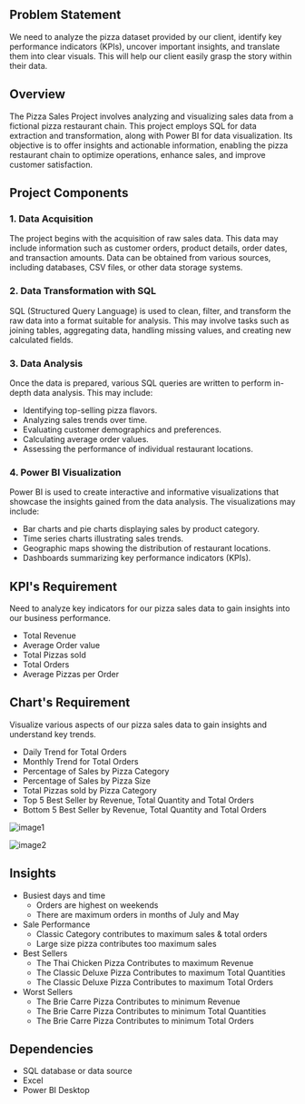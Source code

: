 ## Problem Statement

We need to analyze the pizza dataset provided by our client, identify key performance indicators (KPIs), uncover important insights, and translate them into clear visuals. This will help our client easily grasp the story within their data.

## Overview

The Pizza Sales Project involves analyzing and visualizing sales data from a fictional pizza restaurant chain. This project employs SQL for data extraction and transformation, along with Power BI for data visualization. Its objective is to offer insights and actionable information, enabling the pizza restaurant chain to optimize operations, enhance sales, and improve customer satisfaction.

## Project Components

### 1. Data Acquisition
The project begins with the acquisition of raw sales data. This data may include information such as customer orders, product details, order dates, and transaction amounts. Data can be obtained from various sources, including databases, CSV files, or other data storage systems.

### 2. Data Transformation with SQL
SQL (Structured Query Language) is used to clean, filter, and transform the raw data into a format suitable for analysis. This may involve tasks such as joining tables, aggregating data, handling missing values, and creating new calculated fields.

### 3. Data Analysis
Once the data is prepared, various SQL queries are written to perform in-depth data analysis. This may include:

- Identifying top-selling pizza flavors.
- Analyzing sales trends over time.
- Evaluating customer demographics and preferences.
- Calculating average order values.
- Assessing the performance of individual restaurant locations.

### 4. Power BI Visualization
Power BI is used to create interactive and informative visualizations that showcase the insights gained from the data analysis. The visualizations may include:

- Bar charts and pie charts displaying sales by product category.
- Time series charts illustrating sales trends.
- Geographic maps showing the distribution of restaurant locations.
- Dashboards summarizing key performance indicators (KPIs).

## KPI's Requirement
Need to analyze key indicators for our pizza sales data to gain insights into our business performance.

- Total Revenue
- Average Order value
- Total Pizzas sold
- Total Orders
- Average Pizzas per Order
  
## Chart's Requirement
Visualize various aspects of our pizza sales data to gain insights and understand key trends.

- Daily Trend for Total Orders
- Monthly Trend for Total Orders
- Percentage of Sales by Pizza Category
- Percentage of Sales by Pizza Size
- Total Pizzas sold by Pizza Category
- Top 5 Best Seller by Revenue, Total Quantity and Total Orders
- Bottom 5 Best Seller by Revenue, Total Quantity and Total Orders



![image1](https://github.com/gauravm1807/Pizza-Sales-Insights/assets/92421639/ca985c33-854f-4a28-b7b6-2f39e57deded)

![image2](https://github.com/gauravm1807/Pizza-Sales-Insights/assets/92421639/fe42dcac-cf49-437f-9aa4-b071027079d5)


## Insights
- Busiest days and time
  - Orders are highest on weekends
  - There are maximum orders in months of July and May
- Sale Performance
  - Classic Category contributes to maximum sales & total orders
  - Large size pizza contributes too maximum sales
- Best Sellers
  - The Thai Chicken Pizza Contributes to maximum Revenue
  - The Classic Deluxe Pizza Contributes to maximum Total Quantities
  - The Classic Deluxe Pizza Contributes to maximum Total Orders
- Worst Sellers
  - The Brie Carre Pizza Contributes to minimum Revenue
  - The Brie Carre Pizza Contributes to minimum Total Quantities
  - The Brie Carre Pizza Contributes to minimum Total Orders

## Dependencies
- SQL database or data source
- Excel
- Power BI Desktop

